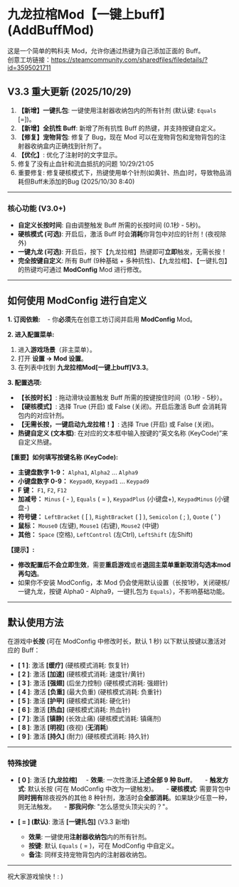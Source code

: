 # 九龙拉棺Mod【一键上buff】(AddBuffMod)

这是一个简单的鸭科夫 Mod，允许你通过热键为自己添加正面的 Buff。  
创意工坊链接：https://steamcommunity.com/sharedfiles/filedetails/?id=3595021711

## V3.3 重大更新 (2025/10/29)

1. **【新增】一键扎包**: 一键使用注射器收纳包内的所有针剂 (默认键: `Equals` [=])。
2. **【新增】全抗性 Buff**: 新增了所有抗性 Buff 的热键，并支持按键自定义。
3. **【修复】宠物背包**: 修复了 Bug，现在 Mod 可以在宠物背包和宠物背包的注射器收纳盒内正确找到针剂了。
4. **【优化】**: 优化了注射时的文字显示。
5. 修复了没有止血针和流血抵抗的问题 10/29/21:05
6. 重要修复: 修复硬核模式下，热键使用单个针剂(如黄针、热血)时，导致物品消耗但Buff未添加的Bug (2025/10/30 8:40)
---

### 核心功能 (V3.0+)
- **自定义长按时间**: 自由调整触发 Buff 所需的长按时间 (0.1秒 - 5秒)。
- **硬核模式 (可选)**: 开启后，激活 Buff 时会**消耗**你背包中对应的针剂！(夜视除外)
- **一键九龙 (可选)**: 开启后，按下【九龙拉棺】热键即可**立即**触发，无需长按！
- **完全按键自定义**: 所有 Buff (9种基础 + 多种抗性)、【九龙拉棺】、【一键扎包】的热键均可通过 **ModConfig** Mod 进行修改。

---

## 如何使用 ModConfig 进行自定义
**1. 订阅依赖:**
   - 你**必须**先在创意工坊订阅并启用 **ModConfig** Mod。

**2. 进入配置菜单:**  
1. 进入**游戏场景**（非主菜单）。  
2. 打开 **设置 -> Mod 设置**。
3. 在列表中找到 **九龙拉棺Mod[一键上buff]V3.3**。

**3. 配置选项:**  
- **【长按时长】**: 拖动滑块设置触发 Buff 所需的按键按住时间（0.1秒 - 5秒）。
- **【硬核模式】**: 选择 True (开启) 或 False (关闭)。开启后激活 Buff 会消耗背包内的对应针剂。
- **【无需长按，一键启动九龙拉棺！】**: 选择 True (开启) 或 False (关闭)。
- **热键自定义 (文本框)**: 在对应的文本框中输入按键的“英文名称 (KeyCode)”来自定义热键。

**【重要】如何填写按键名称 (KeyCode):**
- **主键盘数字 1-9：** `Alpha1`, `Alpha2` ... `Alpha9`
- **小键盘数字 0-9：** `Keypad0`, `Keypad1` ... `Keypad9`
- **F 键：** `F1`, `F2`, `F12`
- **加减号：** `Minus` ( - ), `Equals` ( = ), `KeypadPlus` (小键盘+), `KeypadMinus` (小键盘-)
- **符号键：** `LeftBracket` ( [ ), `RightBracket` ( ] ), `Semicolon` ( ; ), `Quote` ( ' )
- **鼠标：** `Mouse0` (左键), `Mouse1` (右键), `Mouse2` (中键)
- **其他：** `Space` (空格), `LeftControl` (左Ctrl), `LeftShift` (左Shift)

**【提示】:**
- **修改配置后不会立即生效**，需要**重启游戏**或者**退回主菜单重新取消勾选本mod再勾选**。
- 如果你不安装 ModConfig，本 Mod 仍会使用默认设置（长按1秒，关闭硬核/一键九龙，按键 Alpha0 - Alpha9，一键扎包为 `Equals`），不影响基础功能。

---

## 默认使用方法

在游戏中**长按** (可在 ModConfig 中修改时长，默认 1 秒) 以下默认按键以激活对应的 Buff：

- **[ 1 ]**: 激活 **[缓疗]** (硬核模式消耗: 恢复针)
- **[ 2 ]**: 激活 **[加速]** (硬核模式消耗: 速度针/黄针)
- **[ 3 ]**: 激活 **[强翅]** (后坐力控制) (硬核模式消耗: 强翅针)
- **[ 4 ]**: 激活 **[负重]** (最大负重) (硬核模式消耗: 负重针)
- **[ 5 ]**: 激活 **[护甲]** (硬核模式消耗: 硬化针)
- **[ 6 ]**: 激活 **[热血]** (硬核模式消耗: 热血针)
- **[ 7 ]**: 激活 **[镇静]** (长效止痛) (硬核模式消耗: 镇痛剂)
- **[ 8 ]**: 激活 **[明视]** (夜视) (**无消耗**)
- **[ 9 ]**: 激活 **[持久]** (耐力) (硬核模式消耗: 持久针)

---

### 特殊按键

- **[ 0 ]**: 激活 **[九龙拉棺]**
    - **效果**: 一次性激活**上述全部 9 种 Buff**。
    - **触发方式**: 默认长按 (可在 ModConfig 中改为一键触发)。
    - **硬核模式**: 需要背包中**同时拥有**除夜视外的其他 8 种针剂，激活时会**全部消耗**。如果缺少任意一种，则无法触发。
    - **那我问你**: "怎么感觉头顶尖尖的？"。

- **[ = ] (默认)**: 激活 **[一键扎包]** (V3.3 新增)
    - **效果**: 一键使用**注射器收纳包**内的所有针剂。
    - **按键**: 默认 `Equals` ( = )，可在 ModConfig 中自定义。
    - **备注**: 同样支持宠物背包内的注射器收纳包。

---

祝大家游戏愉快！: )
